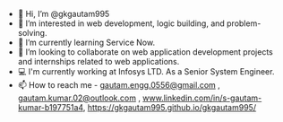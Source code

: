 - 👋 Hi, I’m @gkgautam995
- 👀 I’m interested in web development, logic building, and problem-solving.
- 🌱 I’m currently learning Service Now.
- 💞️ I’m looking to collaborate on web application development projects and internships related to web applications.
- 💻 I'm currently working at Infosys LTD. As a Senior System Engineer.
- 📫 How to reach me - gautam.engg.0556@gmail.com , gautam.kumar.02@outlook.com , www.linkedin.com/in/s-gautam-kumar-b197751a4, https://gkgautam995.github.io/gkgautam995/


<!---
gkgautam995/gkgautam995 is a ✨ special ✨ repository because its `README.md` (this file) appears on your GitHub profile.
You can click the Preview link to take a look at your changes.
--->
